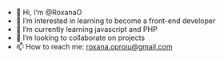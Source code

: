 - 👋 Hi, I’m @RoxanaO
- 👀 I’m interested in learning to become a front-end developer
- 🌱 I’m currently learning javascript and PHP
- 💞️ I’m looking to collaborate on projects
- 📫 How to reach me: roxana.oproiu@gmail.com

<!---
RoxanaO/RoxanaO is a ✨ special ✨ repository because its `README.md` (this file) appears on your GitHub profile.
You can click the Preview link to take a look at your changes.
--->
